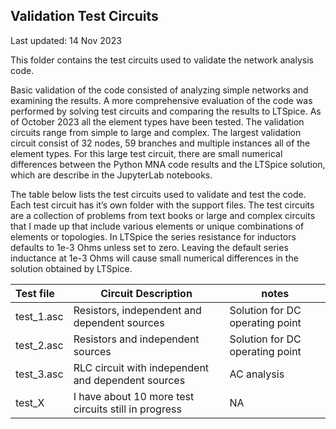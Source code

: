 ## Validation Test Circuits  
Last updated: 14 Nov 2023

This folder contains the test circuits used to validate the network analysis code.   

Basic validation of the code consisted of analyzing simple networks and examining the results. A more comprehensive evaluation of the code was performed by solving test circuits and comparing the results to LTSpice. As of October 2023 all the element types have been tested. The validation circuits range from simple to large and complex. The largest validation circuit consist of 32 nodes, 59 branches and multiple instances all of the element types. For this large test circuit, there are small numerical differences between the Python MNA code results and the LTSpice solution, which are describe in the JupyterLab notebooks.

The table below lists the test circuits used to validate and test the code. Each test circuit has it’s own folder with the support files. The test circuits are a collection of problems from text books or large and complex circuits that I made up that include various elements or unique combinations of elements or topologies. In LTSpice the series resistance for inductors defaults to 1e-3 Ohms unless set to zero. Leaving the default series inductance at 1e-3 Ohms will cause small numerical differences in the solution obtained by LTSpice.

| Test file | Circuit Description | notes |
|:---------------|-------------|--------|
| test_1.asc | Resistors, independent and dependent sources | Solution for DC operating point  |
| test_2.asc | Resistors and independent sources | Solution for DC operating point |
| test_3.asc | RLC circuit with independent and dependent sources | AC analysis |
| test_X | I have about 10 more test circuits still in progress | NA |

